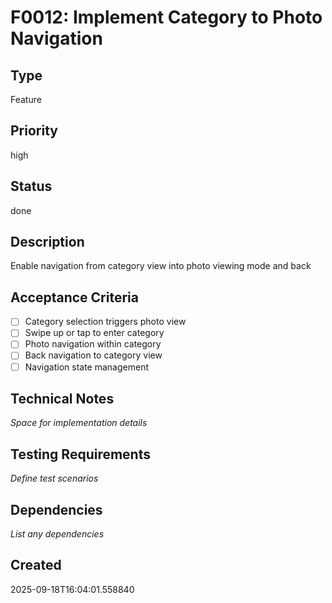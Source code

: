 # F0012: Implement Category to Photo Navigation

## Type
Feature

## Priority
high

## Status
done

## Description
Enable navigation from category view into photo viewing mode and back

## Acceptance Criteria
- [ ] Category selection triggers photo view
- [ ] Swipe up or tap to enter category
- [ ] Photo navigation within category
- [ ] Back navigation to category view
- [ ] Navigation state management

## Technical Notes
_Space for implementation details_

## Testing Requirements
_Define test scenarios_

## Dependencies
_List any dependencies_

## Created
2025-09-18T16:04:01.558840
